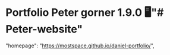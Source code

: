 # Portfolio Peter gorner 1.9.0 🖥️"# Peter-website" 
"homepage": "https://mostspace.github.io/daniel-portfolio/",